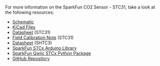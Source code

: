 For more information on the SparkFun CO2 Sensor - STC31, take a look at the following resources:

* [Schematic](./assets/board_files/SparkFun_STC31.pdf.pdf)
* [KiCad Files](./assets/board_files/SparkFun_STC31.zip.zip)
* [Datasheet](./assets/component_documentation/Sensirion_Thermal_Conductivity_Datasheet_STC31_D1.pdf) (STC31)
* [Field Calibration Note](./assets/component_documentation/Sensirion_TC_AN_STCxx_FieldCalibration_D1.pdf) (STC31)
* [Datasheet](./assets/component_documentation/Sensirion_Humidity_Sensors_SHTC3_Datasheet.pdf) (SHTC3)
* [SparkFun STCx Arduino Library](https://github.com/sparkfun/SparkFun_STC3x_Arduino_Library)
* [SparkFun Qwiic STCx Python Package](https://github.com/sparkfun/qwiic_stc3x_py)
* [GitHub Repository](https://github.com/sparkfun/SparkFun_CO2_Sensor-STC31)